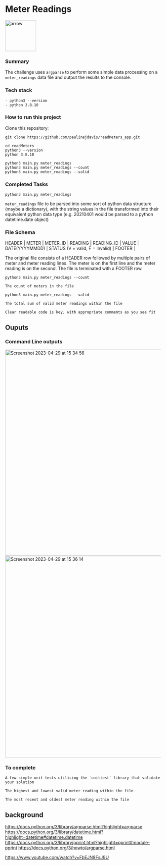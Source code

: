 # Meter Readings

 <img width="100" alt="arrow" src="https://user-images.githubusercontent.com/19231569/213458967-d77d1ede-cbb8-4cda-8d58-7ac2a1c70503.png">
 


### Summary
The challenge uses `argparse` to perform some simple data processing on a `meter_readings` data file and output the results to the console.

### Tech stack
```
- python3 --version
- python 3.8.10

```
### How to run this project
Clone this repository:

```
git clone https://github.com/paulinejdavis/readMeters_app.git

```
```
cd readMeters
python3 --version
python 3.8.10

python3 main.py meter_readings
python3 main.py meter_readings --count
python3 main.py meter_readings --valid
```

### Completed Tasks

`python3 main.py meter_readings`

`meter_readings` file to be parsed into some sort of python data structure (maybe a dictionary), with the string values in the file transformed into their equivalent python data type (e.g. 20210401 would be parsed to a python datetime.date object)

### File Schema
HEADER |
METER | METER_ID |
READING | READING_ID | VALUE | DATE(YYYYMMDD) | STATUS (V = valid, F = Invalid) |
FOOTER |

The original file consists of a HEADER row followed by multiple pairs of meter and meter reading lines. The meter is on the first line and the meter reading is on the second. The file is terminated with a FOOTER row.


`python3 main.py meter_readings --count`

```
The count of meters in the file
```
`python3 main.py meter_readings --valid`
```
The total sum of valid meter readings within the file
```

```
Clear readable code is key, with appropriate comments as you see fit
```


## Ouputs

### Command Line outputs

<img width="666" alt="Screenshot 2023-04-29 at 15 34 56" src="https://user-images.githubusercontent.com/111147520/235308436-77c70b88-7e12-42e4-87cc-974eb74fbac1.png">

 
 <img width="651" alt="Screenshot 2023-04-29 at 15 36 14" src="https://user-images.githubusercontent.com/111147520/235308541-f36fa47d-0cc7-40e8-8648-aee34dbfc212.png">


### To complete

```
A few simple unit tests utilising the `unittest` library that validate your solution
```
```
The highest and lowest valid meter reading within the file
```
```
The most recent and oldest meter reading within the file
```

## background
https://docs.python.org/3/library/argparse.html?highlight=argparse
https://docs.python.org/3/library/datetime.html?highlight=datetime#datetime.datetime
https://docs.python.org/3/library/pprint.html?highlight=pprint#module-pprint
https://docs.python.org/3/howto/argparse.html

https://www.youtube.com/watch?v=FbEJN8FsJ9U
